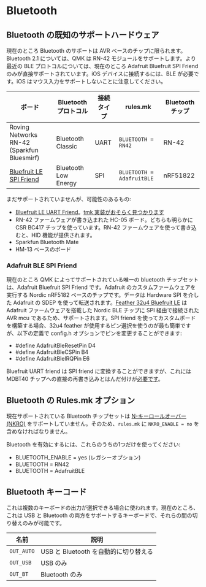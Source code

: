 # Bluetooth

<!---
  original document: 0.10.33:docs/feature_bluetooth.md
  git diff 0.10.33 HEAD -- docs/feature_bluetooth.md | cat
-->

## Bluetooth の既知のサポートハードウェア

現在のところ Bluetooth のサポートは AVR ベースのチップに限られます。Bluetooth 2.1 については、QMK は RN-42 モジュールをサポートします。より最近の BLE プロトコルについては、現在のところ Adafruit Bluefruit SPI Friend のみが直接サポートされています。iOS デバイスに接続するには、BLE が必要です。iOS はマウス入力をサポートしないことに注意してください。

| ボード                                                           | Bluetooth プロトコル | 接続タイプ | rules.mk                  | Bluetooth チップ |
| ---------------------------------------------------------------- | -------------------- | ---------- | ------------------------- | ---------------- |
| Roving Networks RN-42 (Sparkfun Bluesmirf)                       | Bluetooth Classic    | UART       | `BLUETOOTH = RN42`        | RN-42            |
| [Bluefruit LE SPI Friend](https://www.adafruit.com/product/2633) | Bluetooth Low Energy | SPI        | `BLUETOOTH = AdafruitBLE` | nRF51822         |

まだサポートされていませんが、可能性のあるもの:
* [Bluefruit LE UART Friend](https://www.adafruit.com/product/2479)。[tmk 実装がおそらく見つかります](https://github.com/tmk/tmk_keyboard/issues/514)
* RN-42 ファームウェアが書き込まれた HC-05 ボード。どちらも明らかに CSR BC417 チップを使っています。RN-42 ファームウェアを使って書き込むと、HID 機能が提供されます。
* Sparkfun Bluetooth Mate
* HM-13 ベースのボード

### Adafruit BLE SPI Friend
現在のところ QMK によってサポートされている唯一の bluetooth チップセットは、Adafruit Bluefruit SPI Friend です。Adafruit のカスタムファームウェアを実行する Nordic nRF5182 ベースのチップです。データは Hardware SPI を介した Adafruit の SDEP を使って転送されます。[Feather 32u4 Bluefruit LE](https://www.adafruit.com/product/2829) は Adafruit ファームウェアを搭載した Nordic BLE チップに SPI 経由で接続された AVR mcu であるため、サポートされます。SPI friend を使ってカスタムボードを構築する場合、32u4 feather が使用するピン選択を使うのが最も簡単ですが、以下の定義で config.h オプションでピンを変更することができます:
* #define AdafruitBleResetPin D4
* #define AdafruitBleCSPin    B4
* #define AdafruitBleIRQPin   E6

Bluefruit UART friend は SPI friend に変換することができますが、これにはMDBT40 チップへの直接の再書き込みとはんだ付けが[必要です](https://github.com/qmk/qmk_firmware/issues/2274)。

<!-- FIXME: Document bluetooth support more completely. -->
## Bluetooth の Rules.mk オプション

現在サポートされている Bluetooth チップセットは [N-キーロールオーバー (NKRO)](ja/reference_glossary.md#n-key-rollover-nkro) をサポートしていません。そのため、`rules.mk` に `NKRO_ENABLE = no` を含めなければなりません。

Bluetooth を有効にするには、これらのうちの1つだけを使ってください:
* BLUETOOTH_ENABLE = yes (レガシーオプション)
* BLUETOOTH = RN42
* BLUETOOTH = AdafruitBLE

## Bluetooth キーコード

これは複数のキーボードの出力が選択できる場合に使われます。現在のところ、これは USB と Bluetooth の両方をサポートするキーボードで、それらの間の切り替えのみが可能です。

| 名前       | 説明                                  |
| ---------- | ------------------------------------- |
| `OUT_AUTO` | USB と Bluetooth を自動的に切り替える |
| `OUT_USB`  | USB のみ                              |
| `OUT_BT`   | Bluetooth のみ                        |
